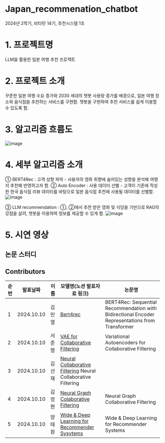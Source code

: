 # Japan_recommenation_chatbot
2024년 2학기, 비타민 14기, 추천시스템 1조 

# 1. 프로젝트명
LLM을 활용한 일본 여행 추천 프로젝트 

# 2. 프로젝트 소개
꾸준한 일본 여행 수요 증가와 2030 세대의 챗봇 사용량 증가를 배경으로, 일본 여행 장소와 음식점을 추천하는 서비스를 구현함. 챗봇을 구현하여 추천 서비스를 쉽게 이용할 수 있도록 함. 

# 3. 알고리즘 흐름도
![image](https://github.com/user-attachments/assets/4b0b5af9-17b0-4453-9e94-50c1b53b7935)

# 4. 세부 알고리즘 소개
① BERT4Rec : 고객 성향 파악 - 사용자의 영화 취향에 숨어있는 성향을 분석해 여행지 추천해 반영하고자 함.
② Auto Encoder : 사용 데이터 선별 - 고객이 기존에 작성한 한국 음식점 리뷰 데이터를 바탕으로 일본 음식점 추천에 사용될 데이터를 선별함. 
![image](https://github.com/user-attachments/assets/bf291606-6bb2-4ada-b62c-b86757bc5960)

③ LLM recommendation : ①, ②에서 추천 받은 영화 및 식당을 기반으로 RAG의 강점을 살려, 챗봇을 이용하여 정보를 제공할 수 있게 함. 
![image](https://github.com/user-attachments/assets/40091558-c97a-4da7-8080-cbfd5a8a137d)


# 5. 시연 영상 


## 논문 스터디 

## Contributors

| 순번  | 발표날짜      |     이름           | 모델명(노션 발표자료 링크)                                                                                                                                    | 논문명                                                                                                                                 |
|-----|-----------|---------------------|----------------------------------------------------------------------------------------------------------------------------------------------------|-------------------------------------------------------------------------------------------------------------------------------------|
|  1   | 2024.10.10  |김민열       |   [Bert4rec](https://www.notion.so/BERT4Rec-Sequential-Recommendation-with-Bidirectional-Encoder-Representations-from-Transformer-10eab9efd4d48035bd1dc673c7d175a4?pvs=4)       |     BERT4Rec: Sequential Recommendation with Bidirectional Encoder Representations from Transformer    |
|  2   | 2024.10.10  |서준형       |      [VAE for Collaborative Filtering](https://www.notion.so/Variational-Autoencoders-for-Collaborative-Filtering-10eab9efd4d48078ad00df288d474c4a?pvs=4)    |     Variational Autoencoders for Collaborative Filtering  |
|  3   | 2024.10.10  |김선재       |   [Neural Collaborative Filtering](https://www.notion.so/Neural-Collaborative-Filtering-10eab9efd4d480018458fbee7e4947ed?pvs=4)               Neural Collaborative Filtering                                  |
|  4   | 2024.10.10  |김정현       | [Neural Graph Colaborative Filtering](https://www.notion.so/Neural-Graph-Collaborative-Filtering-10eab9efd4d480809c37ff0bef81af50?pvs=4)    | Neural Graph Collaborative Filtering   |
|  5   | 2024.10.10  |양태원       |    [Wide & Deep Learning for Recommender Sysytems](https://www.notion.so/Wide-Deep-Learning-for-Recommender-Systems-10eab9efd4d4802bb144c63620505b42?pvs=4)                 | Wide & Deep Learning for Recommender Systems  |                        
